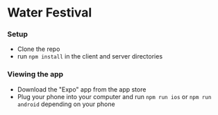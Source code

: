 # Water Festival
### Setup
* Clone the repo
* run `npm install` in the client and server directories

### Viewing the app
* Download the "Expo" app from the app store
* Plug your phone into your computer and run `npm run ios` or `npm run android` depending on your phone
